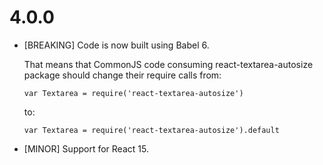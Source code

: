 4.0.0
=====

* [BREAKING] Code is now built using Babel 6.

  That means that CommonJS code consuming react-textarea-autosize package should
  change their require calls from:

      var Textarea = require('react-textarea-autosize')

  to:

      var Textarea = require('react-textarea-autosize').default

* [MINOR] Support for React 15.
